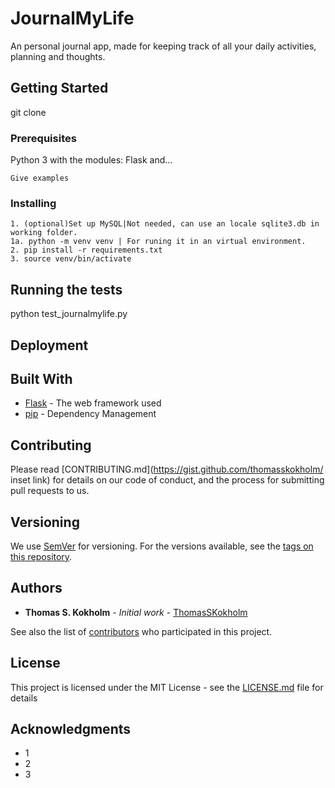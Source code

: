﻿# JournalMyLife

An personal journal app, made for keeping track of all your daily activities, planning and thoughts.

## Getting Started

git clone

### Prerequisites

Python 3 with the modules: Flask and...
```
Give examples
```

### Installing

```
1. (optional)Set up MySQL|Not needed, can use an locale sqlite3.db in working folder.
1a. python -m venv venv | For runing it in an virtual environment.
2. pip install -r requirements.txt
3. source venv/bin/activate
```

## Running the tests

python test_journalmylife.py

## Deployment


## Built With

* [Flask](https://flask.palletsprojects.com/en/1.1.x/) - The web framework used
* [pip](https://pypi.org/)  - Dependency Management

## Contributing

Please read [CONTRIBUTING.md](https://gist.github.com/thomasskokholm/ inset link) for details on our code of conduct, and the process for submitting pull requests to us.

## Versioning

We use [SemVer](http://semver.org/) for versioning. For the versions available, see the [tags on this repository](https://github.com/your/project/tags). 

## Authors

* **Thomas S. Kokholm** - *Initial work* - [ThomasSKokholm](https://github.com/ThomasSKokholm)

See also the list of [contributors](https://github.com/ThomasSKokholm/journalmylife/contributors) who participated in this project.

## License

This project is licensed under the MIT License - see the [LICENSE.md](LICENSE.md) file for details

## Acknowledgments

* 1
* 2
* 3

